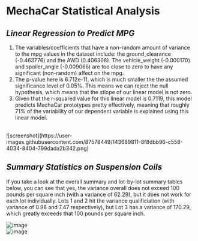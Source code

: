 # MechaCar Statistical Analysis

## *Linear Regression to Predict MPG*
1) The variables/coefficients that have a non-random amount of variance to the mpg values in the dataset include: the ground_clearance (-0.463776) and the AWD (0.406308). The vehicle_weight (-0.000170) and spoiler_angle (-0.009066) are too close to zero to have any significant (non-random) affect on the mpg.
2) The p-value here is 6.712e-11, which is much smaller the the assumed significance level of 0.05%. This means we can reject the null hypothesis, which means that the stlope of our linear model is not zero.
3) Given that the r-squared value for this linear model is 0.7119, this model predicts MechaCar prototypes pretty effectively, meaning that roughly 71% of the variability of our dependent variable is explained using this linear model. <br/>
<br/>
![screenshot](https://user-images.githubusercontent.com/87578449/143689811-8f8dbb96-c558-4034-8404-799dada2b342.png)


## *Summary Statistics on Suspension Coils*
If you take a look at the overall summary and lot-by-lot summary tables below, you can see that yes, the variance overall does not exceed 100 pounds per square inch (with a variance of 62.29), but it does not work for each lot individually. Lots 1 and 2 hit the variance qualificiation (with variance of 0.98 and 7.47 respectively), but Lot 3 has a variance of 170.29, which greatly exceeds that 100 pounds per square inch. <br/>

![image](https://user-images.githubusercontent.com/87578449/143689637-452d5ef1-200f-48ad-b1e2-8134a0495e3c.png) <br/>
![image](https://user-images.githubusercontent.com/87578449/143689642-dfc2da64-f3b8-4937-9944-159fa5883539.png) <br/>
